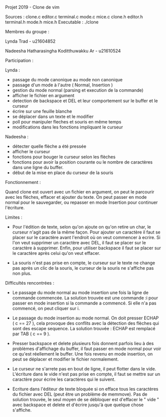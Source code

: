 
Projet 2019 - Clone de vim

Sources : clone.c editor.c terminal.c mode.c mice.c clone.h editor.h terminal.h mode.h mice.h
Executable : ./clone


Membres du groupe :

Lynda Trad                                  - u21604852

Nadeesha Hatharasingha Koditthuwakku Ar     - u21610524


Participation : 

Lynda : 

- passage du mode canonique au mode non canonique
- passage d'un mode à l'autre ( Normal, Insertion )
- gestion du mode normal (parsing et execution de la commande)
- afficher le fichier en argument
- detection de backspace et DEL et leur comportement sur le buffer et le curseur
- écrire sur une feuille blanche
- se déplacer dans un texte et le modifier
- poll pour manipuler fleches et souris en même temps
- modifications dans les fonctions impliquant le curseur

Nadeesha :

- détecter quelle flèche a été pressée
- afficher le curseur
- fonctions pour bouger le curseur selon les flèches
- fonctions pour avoir la position courante ou le nombre de caractères dans une ligne du buffer.
- début de la mise en place du curseur de la souris


Fonctionnement :

Quand clone est ouvert avec un fichier en argument, on peut le parcourir avec les flèches,
effacer et ajouter du texte.
On peut passer en mode normal pour le sauvegarder, ou repasser en mode Insertion pour continuer l'écriture.

Limites :

- Pour l'édition de texte, selon qu'on ajoute on qu'on retire un char, le curseur n'agit pas de la même façon.
Pour ajouter un caractère il faut se placer sur le caractère avant l'endroit où on veut commencer à ecrire.
Si l'on veut supprimer un caractère avec DEL, il faut se placer sur le caractère à supprimer.
Enfin, pour utiliser backspace il faut se placer sur le caractère après celui qu'on veut effacer.

- La souris n'est pas prise en compte, le curseur sur le texte ne change pas après un clic de la souris,
le curseur de la souris ne s'affiche pas non plus.


Difficultés rencontrées :

- Le passage du mode normal au mode insertion une fois la ligne de commande commencée.
    La solution trouvée est une commande :i pour passer en mode insertion si la commande a commencé.
    Si elle n'a pas commencé, on peut cliquer sur i.

- Le passage du mode insertion au mode normal. On doit presser ECHAP ( c == 27 ), cela provoque des
conflits avec la détection des flèches qui sont des escape sequence.
    La solution trouvée : ECHAP est remplacé par TAB ( c == 9 ).

- Presser backspace et delete plusieurs fois donnent parfois lieu à des problèmes
d'affichage du buffer, il faut passer en mode normal pour voir ce qu'est réellement le buffer.
Une fois revenu en mode insertion, on peut se déplacer et modifier le fichier normalement.

- Le curseur ne s'arrete pas en bout de ligne, il peut flotter dans le vide. L'écriture dans le vide n'est pas prise
en compte, il faut se mettre sur un caractère pour écrire les caractères qui le suivent.

- Ecriture dans l'éditeur de texte bloquée si on efface tous les caractères du fichier avec DEL (peut être un problème
de memmove). Pas de solution trouvée, le seul moyen de se débloquer est d'effacer le " vide " avec backspace et delete
et d'écrire jusqu'à que quelque chose s'affiche.
